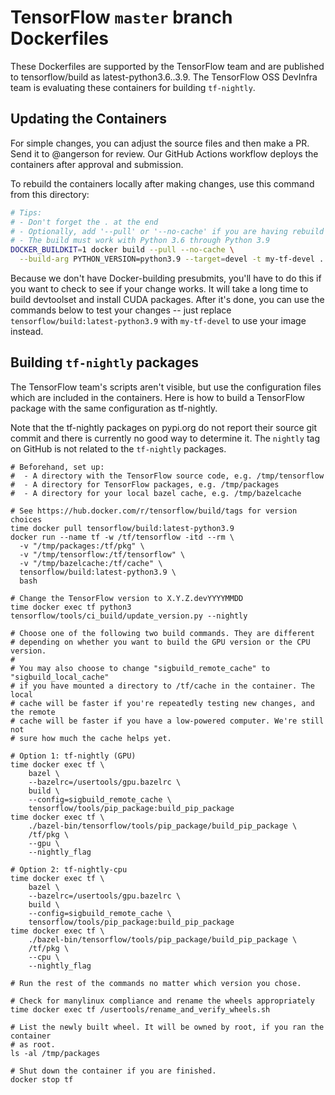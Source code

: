 # TensorFlow `master` branch Dockerfiles

These Dockerfiles are supported by the TensorFlow team and are published to
tensorflow/build as latest-python3.6..3.9. The TensorFlow OSS DevInfra team
is evaluating these containers for building `tf-nightly`.

## Updating the Containers

For simple changes, you can adjust the source files and then make a PR. Send
it to @angerson for review. Our GitHub Actions workflow deploys the containers
after approval and submission.

To rebuild the containers locally after making changes, use this command from this
directory:

```bash
# Tips:
# - Don't forget the . at the end
# - Optionally, add '--pull' or '--no-cache' if you are having rebuild issues
# - The build must work with Python 3.6 through Python 3.9
DOCKER_BUILDKIT=1 docker build --pull --no-cache \
  --build-arg PYTHON_VERSION=python3.9 --target=devel -t my-tf-devel .
```

Because we don't have Docker-building presubmits, you'll have to do this if you
want to check to see if your change works. It will take a long time to build
devtoolset and install CUDA packages. After it's done, you can use the commands
below to test your changes -- just replace `tensorflow/build:latest-python3.9`
with `my-tf-devel` to use your image instead.

## Building `tf-nightly` packages

The TensorFlow team's scripts aren't visible, but use the configuration files
which are included in the containers. Here is how to build a TensorFlow package
with the same configuration as tf-nightly.

Note that the tf-nightly packages on pypi.org do not report their source git
commit and there is currently no good way to determine it. The `nightly` tag on
GitHub is not related to the `tf-nightly` packages.

```
# Beforehand, set up:
#  - A directory with the TensorFlow source code, e.g. /tmp/tensorflow
#  - A directory for TensorFlow packages, e.g. /tmp/packages
#  - A directory for your local bazel cache, e.g. /tmp/bazelcache

# See https://hub.docker.com/r/tensorflow/build/tags for version choices
time docker pull tensorflow/build:latest-python3.9
docker run --name tf -w /tf/tensorflow -itd --rm \
  -v "/tmp/packages:/tf/pkg" \
  -v "/tmp/tensorflow:/tf/tensorflow" \
  -v "/tmp/bazelcache:/tf/cache" \
  tensorflow/build:latest-python3.9 \
  bash

# Change the TensorFlow version to X.Y.Z.devYYYYMMDD
time docker exec tf python3 tensorflow/tools/ci_build/update_version.py --nightly

# Choose one of the following two build commands. They are different
# depending on whether you want to build the GPU version or the CPU version.
#
# You may also choose to change "sigbuild_remote_cache" to "sigbuild_local_cache"
# if you have mounted a directory to /tf/cache in the container. The local
# cache will be faster if you're repeatedly testing new changes, and the remote
# cache will be faster if you have a low-powered computer. We're still not
# sure how much the cache helps yet.

# Option 1: tf-nightly (GPU)
time docker exec tf \
    bazel \
    --bazelrc=/usertools/gpu.bazelrc \
    build \
    --config=sigbuild_remote_cache \
    tensorflow/tools/pip_package:build_pip_package
time docker exec tf \
    ./bazel-bin/tensorflow/tools/pip_package/build_pip_package \
    /tf/pkg \
    --gpu \
    --nightly_flag

# Option 2: tf-nightly-cpu
time docker exec tf \
    bazel \
    --bazelrc=/usertools/gpu.bazelrc \
    build \
    --config=sigbuild_remote_cache \
    tensorflow/tools/pip_package:build_pip_package
time docker exec tf \
    ./bazel-bin/tensorflow/tools/pip_package/build_pip_package \
    /tf/pkg \
    --cpu \
    --nightly_flag

# Run the rest of the commands no matter which version you chose.

# Check for manylinux compliance and rename the wheels appropriately
time docker exec tf /usertools/rename_and_verify_wheels.sh

# List the newly built wheel. It will be owned by root, if you ran the container
# as root.
ls -al /tmp/packages

# Shut down the container if you are finished.
docker stop tf
```
